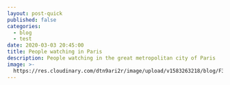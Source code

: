 ```yaml
---
layout: post-quick
published: false
categories:
  - blog
  - test
date: 2020-03-03 20:45:00
title: People watching in Paris
description: People watching in the great metropolitan city of Paris
image: >-
  https://res.cloudinary.com/dtn9ari2r/image/upload/v1583263218/blog/F345B03A-D36E-4F24-B5B2-1982BE7A1A67.jpg
---
```


